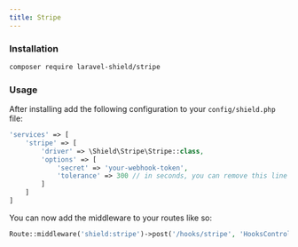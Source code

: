 ```yaml
---
title: Stripe
---
```


<packagist repo="laravel-shield/stripe"></packagist>

### Installation

```bash
composer require laravel-shield/stripe
```

### Usage

After installing add the following configuration to your `config/shield.php` file:

````php
'services' => [
    'stripe' => [
        'driver' => \Shield\Stripe\Stripe::class,
        'options' => [
            'secret' => 'your-webhook-token',
            'tolerance' => 300 // in seconds, you can remove this line to use stripes default.
        ]
    ]
]
````

You can now add the middleware to your routes like so:

````php
Route::middleware('shield:stripe')->post('/hooks/stripe', 'HooksController@stripe');
````